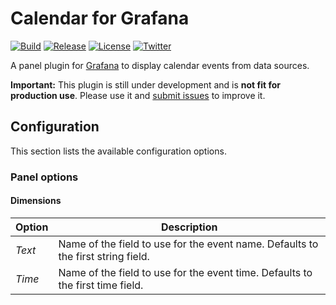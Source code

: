 # Calendar for Grafana

[![Build](https://github.com/marcusolsson/grafana-calendar-panel/workflows/CI/badge.svg)](https://github.com/marcusolsson/grafana-calendar-panel/actions?query=workflow%3A%22CI%22)
[![Release](https://github.com/marcusolsson/grafana-calendar-panel/workflows/Release/badge.svg)](https://github.com/marcusolsson/grafana-calendar-panel/actions?query=workflow%3ARelease)
[![License](https://img.shields.io/github/license/marcusolsson/grafana-calendar-panel)](LICENSE)
[![Twitter](https://img.shields.io/twitter/follow/marcusolsson?color=%231DA1F2&label=twitter&style=plastic)](https://twitter.com/marcusolsson)

A panel plugin for [Grafana](https://grafana.com) to display calendar events from data sources.

**Important:** This plugin is still under development and is **not fit for production use**. Please use it and [submit issues](https://github.com/marcusolsson/grafana-calendar-panel/issues/new) to improve it.

## Configuration

This section lists the available configuration options.

### Panel options

#### Dimensions

| Option | Description |
|--------|-------------|
| _Text_ | Name of the field to use for the event name. Defaults to the first string field. |
| _Time_ | Name of the field to use for the event time. Defaults to the first time field. |
